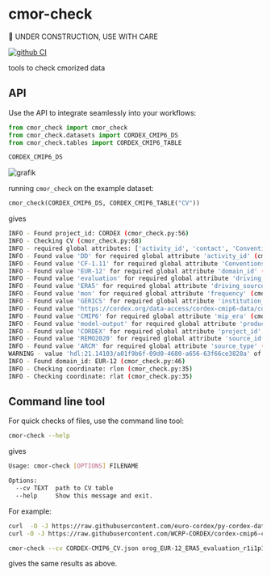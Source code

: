 # cmor-check

:construction: UNDER CONSTRUCTION, USE WITH CARE

[![github CI](https://github.com/euro-cordex/cmor-check/actions/workflows/ci.yaml/badge.svg)](https://github.com/euro-cordex/cmor-check/actions/workflows/ci.yaml)

tools to check cmorized data

## API

Use the API to integrate seamlessly into your workflows:

```python
from cmor_check import cmor_check
from cmor_check.datasets import CORDEX_CMIP6_DS
from cmor_check.tables import CORDEX_CMIP6_TABLE

CORDEX_CMIP6_DS
```
![grafik](https://github.com/euro-cordex/cmor-check/assets/5659125/eb05d8de-6988-4b43-a807-8b73b1482d02)

running `cmor_check` on the example dataset:
```python
cmor_check(CORDEX_CMIP6_DS, CORDEX_CMIP6_TABLE("CV"))
```

gives

```bash
INFO - Found project_id: CORDEX (cmor_check.py:56)
INFO - Checking CV (cmor_check.py:68)
INFO - required global attributes: ['activity_id', 'contact', 'Conventions', 'creation_date', 'domain_id', 'domain', 'driving_experiment_id', 'driving_experiment', 'driving_institution_id', 'driving_source_id', 'driving_variant_label', 'frequency', 'grid', 'institution', 'institution_id', 'license', 'mip_era', 'product', 'project_id', 'source', 'source_id', 'source_type', 'tracking_id', 'variable_id', 'version_realization'] (cmor_check.py:13)
INFO - Found value 'DD' for required global attribute 'activity_id' (cmor_check.py:29)
INFO - Found value 'CF-1.11' for required global attribute 'Conventions' (cmor_check.py:29)
INFO - Found value 'EUR-12' for required global attribute 'domain_id' (cmor_check.py:29)
INFO - Found value 'evaluation' for required global attribute 'driving_experiment_id' (cmor_check.py:29)
INFO - Found value 'ERA5' for required global attribute 'driving_source_id' (cmor_check.py:29)
INFO - Found value 'mon' for required global attribute 'frequency' (cmor_check.py:29)
INFO - Found value 'GERICS' for required global attribute 'institution_id' (cmor_check.py:29)
INFO - Found value 'https://cordex.org/data-access/cordex-cmip6-data/cordex-cmip6-terms-of-use' for required global attribute 'license' (cmor_check.py:29)
INFO - Found value 'CMIP6' for required global attribute 'mip_era' (cmor_check.py:29)
INFO - Found value 'model-output' for required global attribute 'product' (cmor_check.py:29)
INFO - Found value 'CORDEX' for required global attribute 'project_id' (cmor_check.py:29)
INFO - Found value 'REMO2020' for required global attribute 'source_id' (cmor_check.py:29)
INFO - Found value 'ARCM' for required global attribute 'source_type' (cmor_check.py:29)
WARNING - value 'hdl:21.14103/a01f9b6f-09d0-4680-a656-63f66ce3828a' of required global attribute 'tracking_id' is not one of ['hdl:21.14103/.*']. (cmor_check.py:26)
INFO - Found domain_id: EUR-12 (cmor_check.py:46)
INFO - Checking coordinate: rlon (cmor_check.py:35)
INFO - Checking coordinate: rlat (cmor_check.py:35)
```

## Command line tool

For quick checks of files, use the command line tool:

```bash
cmor-check --help
```

gives

```bash
Usage: cmor-check [OPTIONS] FILENAME

Options:
  --cv TEXT  path to CV table
  --help     Show this message and exit.
```
For example:
```bash
curl  -O -J https://raw.githubusercontent.com/euro-cordex/py-cordex-data/main/CORDEX/CMIP6/DD/EUR-12/GERICS/ERA5/evaluation/r1i1p1f1/REMO2020/v1/fx/orog/v20240529/orog_EUR-12_ERA5_evaluation_r1i1p1f1_GERICS_REMO2020_v1_fx.nc
curl -O -J https://raw.githubusercontent.com/WCRP-CORDEX/cordex-cmip6-cmor-tables/main/Tables/CORDEX-CMIP6_CV.json

cmor-check --cv CORDEX-CMIP6_CV.json orog_EUR-12_ERA5_evaluation_r1i1p1f1_GERICS_REMO2020_v1_fx.nc
````
gives the same results as above.
